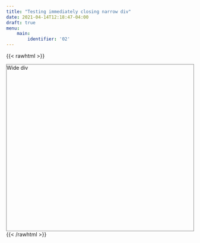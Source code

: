 ```yaml
---
title: "Testing immediately closing narrow div"
date: 2021-04-14T12:18:47-04:00
draft: true
menu:
    main:
        identifier: '02'
---
```



{{< rawhtml >}}
</div>

<div class="wide">
    <div style="border: 1px solid gray;width:100%;height:450px">
    Wide div
    </div>
</div>
{{< /rawhtml >}}